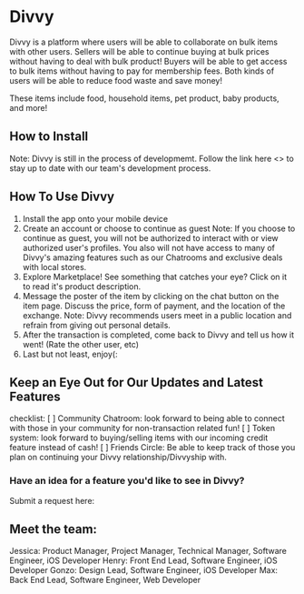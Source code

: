 # Divvy 

Divvy is a platform where users will be able to collaborate on bulk items with other users. Sellers will be able to continue buying at bulk prices without having to deal with bulk product! Buyers will be able to get access to bulk items without having to pay for membership fees. Both kinds of users will be able to reduce food waste and save money! 

These items include food, household items, pet product, baby products, and more! 

## How to Install 
Note: Divvy is still in the process of developmemt. Follow the link here <> to stay up to date with our team's development process. 


## How To Use Divvy 
1. Install the app onto your mobile device 
2. Create an account or choose to continue as guest
Note: If you choose to continue as guest, you will not be authorized to interact with or view authorized user's profiles. You also will not have access to many of Divvy's amazing features such as our Chatrooms and exclusive deals with local stores. 
3. Explore Marketplace! See something that catches your eye? Click on it to read it's product description. 
4. Message the poster of the item by clicking on the chat button on the item page. Discuss the price, form of payment, and the location of the exchange. 
Note: Divvy recommends users meet in a public location and refrain from giving out personal details. 
5. After the transaction is completed, come back to Divvy and tell us how it went! (Rate the other user, etc)
6. Last but not least, enjoy(:

## Keep an Eye Out for Our Updates and Latest Features 
checklist: 
[ ] Community Chatroom: look forward to being able to connect with those in your community for non-transaction related fun! 
[ ] Token system: look forward to buying/selling items with our incoming credit feature instead of cash! 
[ ]  Friends Circle: Be able to keep track of those you plan on continuing your Divvy relationship/Divvyship with.

### Have an idea for a feature you'd like to see in Divvy? 
Submit a request here: <link> 

## Meet the team: 
Jessica: Product Manager, Project Manager, Technical Manager, Software Engineer, iOS Developer
Henry: Front End Lead, Software Engineer, iOS Developer 
Gonzo: Design Lead, Software Engineer, iOS Developer 
Max: Back End Lead, Software Engineer, Web Developer 



